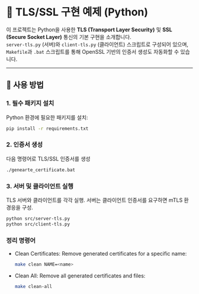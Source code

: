 # 🔐 TLS/SSL 구현 예제 (Python)

이 프로젝트는 Python을 사용한 **TLS (Transport Layer Security)** 및 **SSL (Secure Socket Layer)** 통신의 기본 구현을 소개합니다.  
`server-tls.py` (서버)와 `client-tls.py` (클라이언트) 스크립트로 구성되어 있으며, `Makefile`과 `.bat` 스크립트를 통해 OpenSSL 기반의 인증서 생성도 자동화할 수 있습니다.

---

## 🚀 사용 방법

### 1. 필수 패키지 설치

Python 환경에 필요한 패키지를 설치:

```bash
pip install -r requirements.txt
```

### 2. 인증서 생성
다음 명령어로 TLS/SSL 인증서를 생성

```bash
./genearte_certificate.bat
```

### 3. 서버 및 클라이언트 실행
TLS 서버와 클라이언트를 각각 실행. 서버는 클라이언트 인증서를 요구하면 mTLS 환경응을 구성.

```bash
python src/server-tls.py
python src/client-tls.py
```

### 정리 명령어

- Clean Certificates: Remove generated certificates for a specific name:

    ```bash
    make clean NAME=<name>
    ```

- Clean All: Remove all generated certificates and files:

    ```bash
    make clean-all
    ```
